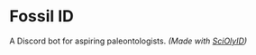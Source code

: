 # Fossil ID
A Discord bot for aspiring paleontologists. _(Made with [SciOlyID](https://github.com/tctree333/SciOly-ID))_